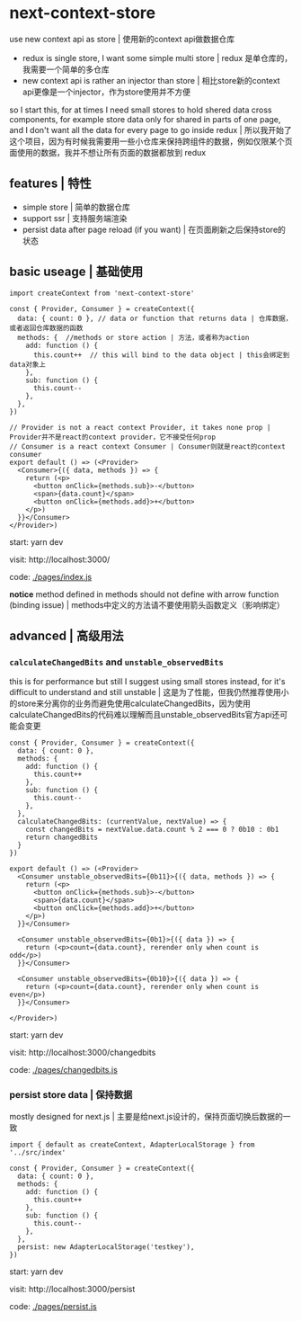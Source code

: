 # next-context-store

use new context api as store | 使用新的context api做数据仓库

- redux is single store, I want some simple multi store | redux 是单仓库的，我需要一个简单的多仓库
- new context api is rather an injector than store | 相比store新的context api更像是一个injector，作为store使用并不方便

so I start this, for at times I need small stores to hold shered data cross components, for example store data only for shared in parts of one page, and I don't want all the data for every page to go inside redux | 所以我开始了这个项目，因为有时候我需要用一些小仓库来保持跨组件的数据，例如仅限某个页面使用的数据，我并不想让所有页面的数据都放到 redux

## features | 特性

- simple store | 简单的数据仓库
- support ssr | 支持服务端渲染
- persist data after page reload (if you want) | 在页面刷新之后保持store的状态

## basic useage | 基础使用

```
import createContext from 'next-context-store'

const { Provider, Consumer } = createContext({
  data: { count: 0 }, // data or function that returns data | 仓库数据，或者返回仓库数据的函数
  methods: {  //methods or store action | 方法，或者称为action
    add: function () {
      this.count++  // this will bind to the data object | this会绑定到data对象上
    },
    sub: function () {
      this.count--
    },
  },
})

// Provider is not a react context Provider, it takes none prop | Provider并不是react的context provider，它不接受任何prop
// Consumer is a react context Consumer | Consumer则就是react的context consumer
export default () => (<Provider>
  <Consumer>{({ data, methods }) => {
    return (<p>
      <button onClick={methods.sub}>-</button>
      <span>{data.count}</span>
      <button onClick={methods.add}>+</button>
    </p>)
  }}</Consumer>
</Provider>)

```

start: yarn dev

visit: http://localhost:3000/

code: [./pages/index.js](./pages/index.js)

**notice** method defined in methods should not define with arrow function (binding issue) | methods中定义的方法请不要使用箭头函数定义（影响绑定）

## advanced | 高级用法


### `calculateChangedBits` and `unstable_observedBits`

this is for performance but still I suggest using small stores instead, for it's difficult to understand and still unstable | 这是为了性能，但我仍然推荐使用小的store来分离你的业务而避免使用calculateChangedBits，因为使用calculateChangedBits的代码难以理解而且unstable_observedBits官方api还可能会变更

```
const { Provider, Consumer } = createContext({
  data: { count: 0 },
  methods: {
    add: function () {
      this.count++
    },
    sub: function () {
      this.count--
    },
  },
  calculateChangedBits: (currentValue, nextValue) => {
    const changedBits = nextValue.data.count % 2 === 0 ? 0b10 : 0b1
    return changedBits
  }
})

export default () => (<Provider>
  <Consumer unstable_observedBits={0b11}>{({ data, methods }) => {
    return (<p>
      <button onClick={methods.sub}>-</button>
      <span>{data.count}</span>
      <button onClick={methods.add}>+</button>
    </p>)
  }}</Consumer>

  <Consumer unstable_observedBits={0b1}>{({ data }) => {
    return (<p>count={data.count}, rerender only when count is odd</p>)
  }}</Consumer>

  <Consumer unstable_observedBits={0b10}>{({ data }) => {
    return (<p>count={data.count}, rerender only when count is even</p>)
  }}</Consumer>

</Provider>)
```

start: yarn dev

visit: http://localhost:3000/changedbits

code: [./pages/changedbits.js](./pages/changedbits.js)


### persist store data | 保持数据

mostly designed for next.js | 主要是给next.js设计的，保持页面切换后数据的一致

```
import { default as createContext, AdapterLocalStorage } from '../src/index'

const { Provider, Consumer } = createContext({
  data: { count: 0 },
  methods: {
    add: function () {
      this.count++
    },
    sub: function () {
      this.count--
    },
  },
  persist: new AdapterLocalStorage('testkey'),
})
```
start: yarn dev

visit: http://localhost:3000/persist

code: [./pages/persist.js](./pages/persist.js)
